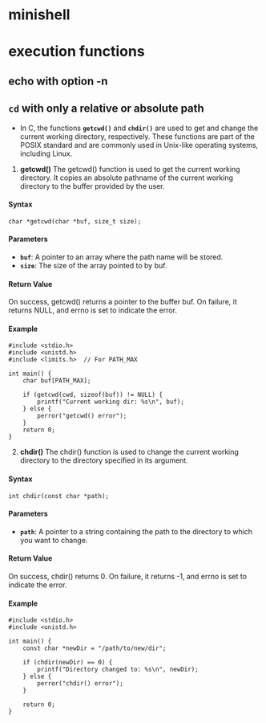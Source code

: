 # minishell

# execution functions 


## echo with option -n
## `cd` with only a relative or absolute path

* In C, the functions **`getcwd()`** and **`chdir()`** are used to get and change the current working directory, respectively. These functions are part of the POSIX standard and are commonly used in Unix-like operating systems, including Linux.

1. **getcwd()**
The getcwd() function is used to get the current working directory. It copies an absolute pathname of the current working directory to the buffer provided by the user.

####  **Syntax**
```
char *getcwd(char *buf, size_t size);
```
####  **Parameters**
  
+ **`buf`**: A pointer to an array where the path name will be stored.
+ **`size`**: The size of the array pointed to by buf.
####  **Return Value**
On success, getcwd() returns a pointer to the buffer buf.
On failure, it returns NULL, and errno is set to indicate the error.


#### Example

```Copier le code
#include <stdio.h>
#include <unistd.h>
#include <limits.h>  // For PATH_MAX

int main() {
    char buf[PATH_MAX];

    if (getcwd(cwd, sizeof(buf)) != NULL) {
        printf("Current working dir: %s\n", buf);
    } else {
        perror("getcwd() error");
    }
    return 0;
}
```
2. **chdir()**
The chdir() function is used to change the current working directory to the directory specified in its argument.

####  **Syntax**
```
int chdir(const char *path);
```
####  **Parameters**
+ **`path`**: A pointer to a string containing the path to the directory to which you want to change.
####  **Return Value**
On success, chdir() returns 0.
On failure, it returns -1, and errno is set to indicate the error.

#### Example
```
#include <stdio.h>
#include <unistd.h>

int main() {
    const char *newDir = "/path/to/new/dir";

    if (chdir(newDir) == 0) {
        printf("Directory changed to: %s\n", newDir);
    } else {
        perror("chdir() error");
    }

    return 0;
}
```
